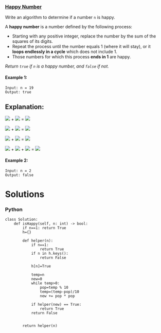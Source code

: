 ### [Happy Number](https://leetcode.com/problems/happy-number/) <br>

Write an algorithm to determine if a number `n` is happy.

A **happy number** is a number defined by the following process:

 - Starting with any positive integer, replace the number by the sum of the squares of its digits.
 - Repeat the process until the number equals 1 (where it will stay), or it **loops endlessly in a cycle** which does not include 1.
 - Those numbers for which this process **ends in 1** are happy.

*Return `true` if `n` is a happy number, and `false` if not.*



#### Example 1:

```
Input: n = 19
Output: true
```
## Explanation:

<img src="https://render.githubusercontent.com/render/math?math=1^2"> + <img src="https://render.githubusercontent.com/render/math?math=9^2"> = <img src="https://render.githubusercontent.com/render/math?math=82">

<img src="https://render.githubusercontent.com/render/math?math=8^2"> + <img src="https://render.githubusercontent.com/render/math?math=2^2"> = <img src="https://render.githubusercontent.com/render/math?math=68">

<img src="https://render.githubusercontent.com/render/math?math=6^2"> + <img src="https://render.githubusercontent.com/render/math?math=8^2"> = <img src="https://render.githubusercontent.com/render/math?math=100">

<img src="https://render.githubusercontent.com/render/math?math=1^2"> + <img src="https://render.githubusercontent.com/render/math?math=0^2"> + <img src="https://render.githubusercontent.com/render/math?math=0^2"> = <img src="https://render.githubusercontent.com/render/math?math=1">



#### Example 2:

```
Input: n = 2
Output: false

```

# Solutions

### Python
```
class Solution:
    def isHappy(self, n: int) -> bool:
        if n==1: return True
        h={}
        
        def helper(n):
            if n==1:
                return True
            if n in h.keys():
                return False
            
            h[n]=True
            
            temp=n
            new=0
            while temp>0:
                pop=temp % 10
                temp=(temp-pop)/10
                new += pop * pop  
            
            if helper(new) == True:
                return True
            return False

        
        return helper(n)

```
